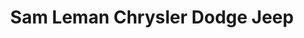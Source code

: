 ---
title: "Sam Leman Chrysler Dodge Jeep"
url: /morton/sam-leman-chrysler-dodge-jeep-east-courtland-street/
shop: Autoteile
---